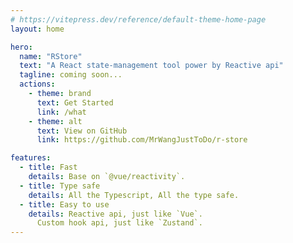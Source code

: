 ```yaml
---
# https://vitepress.dev/reference/default-theme-home-page
layout: home

hero:
  name: "RStore"
  text: "A React state-management tool power by Reactive api"
  tagline: coming soon...
  actions:
    - theme: brand
      text: Get Started
      link: /what
    - theme: alt
      text: View on GitHub
      link: https://github.com/MrWangJustToDo/r-store

features:
  - title: Fast
    details: Base on `@vue/reactivity`.
  - title: Type safe
    details: All the Typescript, All the type safe.
  - title: Easy to use
    details: Reactive api, just like `Vue`.
      Custom hook api, just like `Zustand`.
---
```

